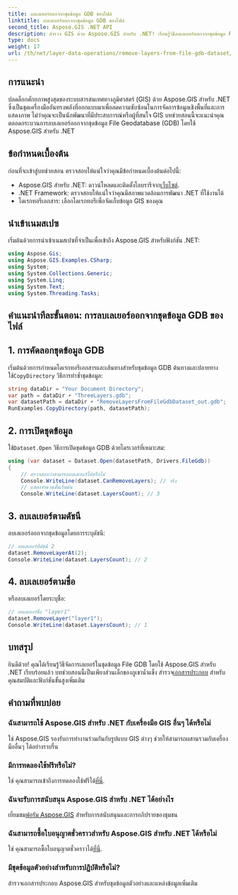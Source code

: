 ```yaml
---
title: ลบเลเยอร์ออกจากชุดข้อมูล GDB ของไฟล์
linktitle: ลบเลเยอร์ออกจากชุดข้อมูล GDB ของไฟล์
second_title: Aspose.GIS .NET API
description: สำรวจ GIS ด้วย Aspose.GIS สำหรับ .NET! เรียนรู้วิธีลบเลเยอร์ออกจากชุดข้อมูล File GDB ทีละขั้นตอน ดาวน์โหลดตอนนี้เพื่อรับประสบการณ์ข้อมูลเชิงพื้นที่ที่ราบรื่น
type: docs
weight: 17
url: /th/net/layer-data-operations/remove-layers-from-file-gdb-dataset/
---
```

## การแนะนำ
ปลดล็อกศักยภาพสูงสุดของระบบสารสนเทศทางภูมิศาสตร์ (GIS) ด้วย Aspose.GIS สำหรับ .NET ซึ่งเป็นชุดเครื่องมืออันทรงพลังที่ออกแบบมาเพื่อลดความซับซ้อนในการจัดการข้อมูลเชิงพื้นที่และการแสดงภาพ ไม่ว่าคุณจะเป็นนักพัฒนาที่มีประสบการณ์หรือผู้ที่สนใจ GIS บทช่วยสอนนี้จะแนะนำคุณตลอดกระบวนการลบเลเยอร์ออกจากชุดข้อมูล File Geodatabase (GDB) โดยใช้ Aspose.GIS สำหรับ .NET
## ข้อกำหนดเบื้องต้น
ก่อนที่จะเข้าสู่บทช่วยสอน ตรวจสอบให้แน่ใจว่าคุณมีข้อกำหนดเบื้องต้นต่อไปนี้:
-  Aspose.GIS สำหรับ .NET: ดาวน์โหลดและติดตั้งไลบรารีจาก[เว็บไซต์](https://releases.aspose.com/gis/net/).
- .NET Framework: ตรวจสอบให้แน่ใจว่าคุณมีสภาพแวดล้อมการพัฒนา .NET ที่ใช้งานได้
- ไดเรกทอรีเอกสาร: เลือกไดเรกทอรีเพื่อจัดเก็บข้อมูล GIS ของคุณ
## นำเข้าเนมสเปซ
เริ่มต้นด้วยการนำเข้าเนมสเปซที่จำเป็นเพื่อเข้าถึง Aspose.GIS สำหรับฟังก์ชัน .NET:
```csharp
using Aspose.Gis;
using Aspose.GIS.Examples.CSharp;
using System;
using System.Collections.Generic;
using System.Linq;
using System.Text;
using System.Threading.Tasks;
```
## คำแนะนำทีละขั้นตอน: การลบเลเยอร์ออกจากชุดข้อมูล GDB ของไฟล์
## 1. การคัดลอกชุดข้อมูล GDB
 เริ่มต้นด้วยการกำหนดไดเรกทอรีเอกสารและเส้นทางสำหรับชุดข้อมูล GDB ต้นทางและปลายทาง ใช้`CopyDirectory` วิธีการทำซ้ำชุดข้อมูล:
```csharp
string dataDir = "Your Document Directory";
var path = dataDir + "ThreeLayers.gdb";
var datasetPath = dataDir + "RemoveLayersFromFileGdbDataset_out.gdb";
RunExamples.CopyDirectory(path, datasetPath);
```
## 2. การเปิดชุดข้อมูล
 ใช้`Dataset.Open` วิธีการเปิดชุดข้อมูล GDB ด้วยไดรเวอร์ที่เหมาะสม:
```csharp
using (var dataset = Dataset.Open(datasetPath, Drivers.FileGdb))
{
    // ตรวจสอบว่าสามารถลบเลเยอร์ได้หรือไม่
    Console.WriteLine(dataset.CanRemoveLayers); // จริง
    // แสดงจำนวนชั้นเริ่มต้น
    Console.WriteLine(dataset.LayersCount); // 3
```
## 3. ลบเลเยอร์ตามดัชนี
ลบเลเยอร์ออกจากชุดข้อมูลโดยการระบุดัชนี:
```csharp
// ลบเลเยอร์ที่ดัชนี 2
dataset.RemoveLayerAt(2);
Console.WriteLine(dataset.LayersCount); // 2
```
## 4. ลบเลเยอร์ตามชื่อ
หรือลบเลเยอร์โดยระบุชื่อ:
```csharp
// ลบเลเยอร์ชื่อ "layer1"
dataset.RemoveLayer("layer1");
Console.WriteLine(dataset.LayersCount); // 1
```
## บทสรุป
ยินดีด้วย! คุณได้เรียนรู้วิธีจัดการเลเยอร์ในชุดข้อมูล File GDB โดยใช้ Aspose.GIS สำหรับ .NET เรียบร้อยแล้ว บทช่วยสอนนี้เป็นเพียงส่วนเล็กของภูเขาน้ำแข็ง สำรวจ[เอกสารประกอบ](https://reference.aspose.com/gis/net/) สำหรับคุณสมบัติและฟังก์ชันขั้นสูงเพิ่มเติม
## คำถามที่พบบ่อย
### ฉันสามารถใช้ Aspose.GIS สำหรับ .NET กับเครื่องมือ GIS อื่นๆ ได้หรือไม่
ใช่ Aspose.GIS รองรับการทำงานร่วมกันกับรูปแบบ GIS ต่างๆ ช่วยให้สามารถผสานรวมกับเครื่องมืออื่นๆ ได้อย่างราบรื่น
### มีการทดลองใช้ฟรีหรือไม่?
 ใช่ คุณสามารถเข้าถึงการทดลองใช้ฟรีได้[ที่นี่](https://releases.aspose.com/).
### ฉันจะรับการสนับสนุน Aspose.GIS สำหรับ .NET ได้อย่างไร
 เยี่ยมชม[ฟอรัม Aspose.GIS](https://forum.aspose.com/c/gis/33) สำหรับการสนับสนุนและการอภิปรายของชุมชน
### ฉันสามารถซื้อใบอนุญาตชั่วคราวสำหรับ Aspose.GIS สำหรับ .NET ได้หรือไม่
 ใช่ คุณสามารถซื้อใบอนุญาตชั่วคราวได้[ที่นี่](https://purchase.aspose.com/temporary-license/).
### มีชุดข้อมูลตัวอย่างสำหรับการปฏิบัติหรือไม่?
สำรวจเอกสารประกอบ Aspose.GIS สำหรับชุดข้อมูลตัวอย่างและแหล่งข้อมูลเพิ่มเติม